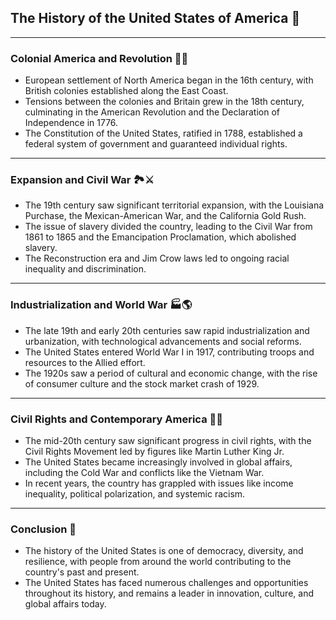 ## The History of the United States of America 🦅

---

### Colonial America and Revolution 🌿🔫

- European settlement of North America began in the 16th century, with British colonies established along the East Coast.
- Tensions between the colonies and Britain grew in the 18th century, culminating in the American Revolution and the Declaration of Independence in 1776.
- The Constitution of the United States, ratified in 1788, established a federal system of government and guaranteed individual rights.

---

### Expansion and Civil War 🏞️⚔️

- The 19th century saw significant territorial expansion, with the Louisiana Purchase, the Mexican-American War, and the California Gold Rush.
- The issue of slavery divided the country, leading to the Civil War from 1861 to 1865 and the Emancipation Proclamation, which abolished slavery.
- The Reconstruction era and Jim Crow laws led to ongoing racial inequality and discrimination.

---

### Industrialization and World War 🏭🌎

- The late 19th and early 20th centuries saw rapid industrialization and urbanization, with technological advancements and social reforms.
- The United States entered World War I in 1917, contributing troops and resources to the Allied effort.
- The 1920s saw a period of cultural and economic change, with the rise of consumer culture and the stock market crash of 1929.

---

### Civil Rights and Contemporary America 🌈🗽

- The mid-20th century saw significant progress in civil rights, with the Civil Rights Movement led by figures like Martin Luther King Jr.
- The United States became increasingly involved in global affairs, including the Cold War and conflicts like the Vietnam War.
- In recent years, the country has grappled with issues like income inequality, political polarization, and systemic racism.

---

### Conclusion 🎉

- The history of the United States is one of democracy, diversity, and resilience, with people from around the world contributing to the country's past and present.
- The United States has faced numerous challenges and opportunities throughout its history, and remains a leader in innovation, culture, and global affairs today.